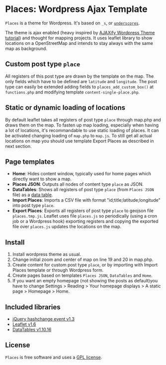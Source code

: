 Places: Wordpress Ajax Template
===============================

`Places` is a theme for Wordpress. It's based on `_s`, or [`underscores`](http://underscores.me/).

The theme is ajax enabled (heavy inspired by [AJAXify Wordpress Theme tutorial](https://deluxeblogtips.com/how-to-ajaxify-wordpress-theme/)) and thought for mapping projects. It uses leaflet library to show locations on a OpenStreetMap and intends to stay always with the same map as background.

## Custom post type `place`

All registers of this post type are drawn by the template on the map. The only fields which have to be defined are `latitude` and `longitude`. The post type can easily be extended adding fields to `places_add_custom_box()` at `functions.php` and modifying template `content-single-place.php`.

## Static or dynamic loading of locations

By default leaflet takes all registers of post type `place` through map.php and draws them on the map. To fasten up map loading, especially when having a lot of locations, it's recommandable to use static loading of places. It can be activated changing loading of `map.php` to `map.js`. To still get all actual locations on map you should use template Export Places as described in next section.

## Page templates

- **Home**: Hides content window, typically used for home pages which directly want to show a map.
- **Places JSON**: Outputs all nodes of content type `place` as JSON.
- **DataTables**: Shows all registers of post type `place` (from `Places JSON` file) as a [data table](http://www.datatables.net/).
- **Import Places**: Imports a CSV file with format "id;title;latitude;longitude" into post type `place`.
- **Export Places**: Exports all registers of post type `place` to geojson file `places.tmp.js`. Leaflet uses file `places.js` so periodically (using a cron job or a Wordpress hook) exporting registers and copying the exported file over `places.js` updates the locations on the map.

## Install

1. Install wordpress theme as usual.
2. Change initial zoom and center of map on line 19 and 20 in map.php.
3. Create content for custom post type `place`, or by importing with Import Places template or through Wordpress form.
4. Create pages based on templates `Places JSON`, `DataTables` and `Home`.
5. If you want an empty homepage (not showing the posts as default)you have to change Settings > Reading > Your homepage displays > A static page > Homepage > Home.

## Included libraries

- [jQuery hashchange event v1.3](http://benalman.com/projects/jquery-hashchange-plugin/)
- [Leaflet v1.6](http://leafletjs.com/)
- [DataTables v1.10.16](http://www.datatables.net/)

## License

`Places` is free software and uses a [GPL license](license.txt).
